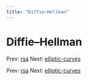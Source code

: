 ```yaml
---
title: "Diffie–Hellman"
---
```


# Diffie–Hellman

Prev: [rsa](rsa.md)
Next: [elliptic-curves](elliptic-curves.md)

Prev: [rsa](rsa.md)
Next: [elliptic-curves](elliptic-curves.md)
